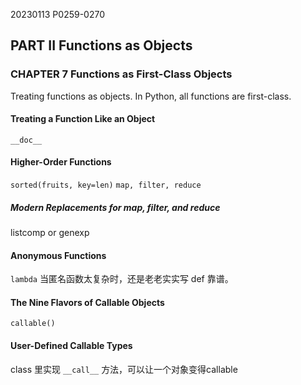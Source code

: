 20230113    P0259-0270
## PART II Functions as Objects
### CHAPTER 7 Functions as First-Class Objects
 Treating functions as objects. In Python, all functions are first-class.

#### Treating a Function Like an Object
`__doc__`


#### Higher-Order Functions
`sorted(fruits, key=len)`
`map, filter, reduce`
##### Modern Replacements for map, filter, and reduce

listcomp or genexp

#### Anonymous Functions
`lambda`
当匿名函数太复杂时，还是老老实实写 def 靠谱。

#### The Nine Flavors of Callable Objects
`callable()`

#### User-Defined Callable Types
class 里实现 `__call__` 方法，可以让一个对象变得callable
